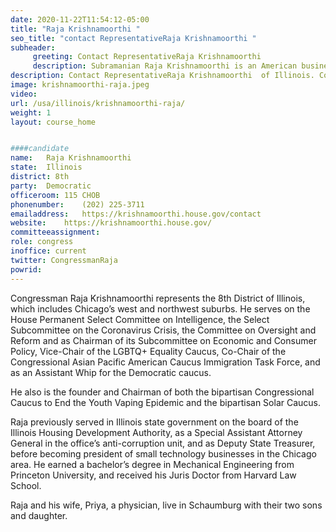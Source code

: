 ```yaml
---
date: 2020-11-22T11:54:12-05:00
title: "Raja Krishnamoorthi "
seo_title: "contact RepresentativeRaja Krishnamoorthi "
subheader:
     greeting: Contact RepresentativeRaja Krishnamoorthi  
     description: Subramanian Raja Krishnamoorthi is an American businessman and politician serving as the U.S. Representative for Illinois's 8th congressional district since 2017. He was elected to succeed Tammy Duckworth, who gave up the seat to run for the U.S. Senate.
description: Contact RepresentativeRaja Krishnamoorthi  of Illinois. Contact information for Raja Krishnamoorthi  includes email address, phone number, and mailing address.
image: krishnamoorthi-raja.jpeg
video: 
url: /usa/illinois/krishnamoorthi-raja/
weight: 1
layout: course_home


####candidate
name:	Raja Krishnamoorthi 
state:	Illinois
district: 8th
party:	Democratic
officeroom:	115 CHOB
phonenumber:	(202) 225-3711
emailaddress:	https://krishnamoorthi.house.gov/contact
website:	https://krishnamoorthi.house.gov/
committeeassignment: 
role: congress
inoffice: current
twitter: CongressmanRaja
powrid: 
---
```


Congressman Raja Krishnamoorthi represents the 8th District of Illinois, which includes Chicago’s west and northwest suburbs. He serves on the House Permanent Select Committee on Intelligence, the Select Subcommittee on the Coronavirus Crisis, the Committee on Oversight and Reform and as Chairman of its Subcommittee on Economic and Consumer Policy, Vice-Chair of the LGBTQ+ Equality Caucus, Co-Chair of the Congressional Asian Pacific American Caucus Immigration Task Force, and as an Assistant Whip for the Democratic caucus.

He also is the founder and Chairman of both the bipartisan Congressional Caucus to End the Youth Vaping Epidemic and the bipartisan Solar Caucus.

Raja previously served in Illinois state government on the board of the Illinois Housing Development Authority, as a Special Assistant Attorney General in the office’s anti-corruption unit, and as Deputy State Treasurer, before becoming president of small technology businesses in the Chicago area. He earned a bachelor’s degree in Mechanical Engineering from Princeton University, and received his Juris Doctor from Harvard Law School.

Raja and his wife, Priya, a physician, live in Schaumburg with their two sons and daughter.